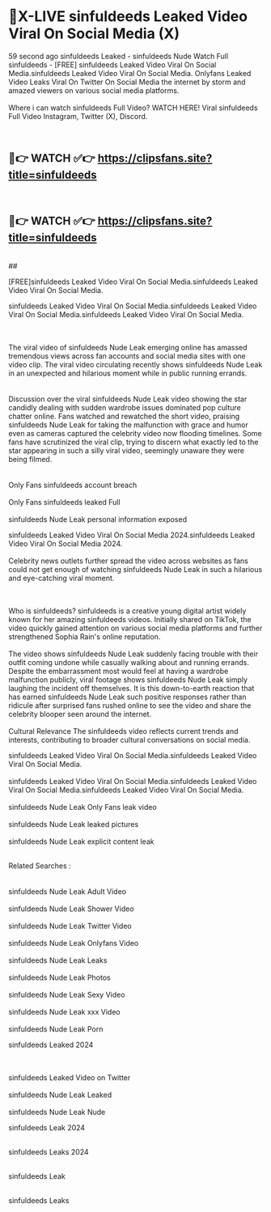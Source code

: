# 🔴X-LIVE sinfuldeeds Leaked Video Viral On Social Media (X)<br>


59 second ago sinfuldeeds Leaked  - sinfuldeeds Nude  Watch Full sinfuldeeds - [FREE] sinfuldeeds Leaked Video Viral On Social Media.sinfuldeeds Leaked Video Viral On Social Media.   Onlyfans Leaked Video Leaks Viral On Twitter On Social Media the internet by storm and amazed viewers on various social media platforms. <br><br>
Where i can watch sinfuldeeds Full Video? WATCH HERE! Viral sinfuldeeds Full Video Instagram, Twitter (X), Discord. <br>


 <br>

##  🔴👉 WATCH ✅👉  <a href="https://clipsfans.site?title=sinfuldeeds&ref=git">https://clipsfans.site?title=sinfuldeeds</a> <br>
  <br>

##  🔴👉 WATCH ✅👉  <a href="https://clipsfans.site?title=sinfuldeeds&ref=git">https://clipsfans.site?title=sinfuldeeds</a> <br>
  <br>
  ##



[FREE]sinfuldeeds Leaked Video Viral On Social Media.sinfuldeeds Leaked Video Viral On Social Media. <br>

sinfuldeeds Leaked Video Viral On Social Media.sinfuldeeds Leaked Video Viral On Social Media.sinfuldeeds Leaked Video Viral On Social Media. <br>


  <br>

  <br>
The viral video of sinfuldeeds Nude Leak emerging online has amassed tremendous views across fan accounts and social media sites with one video clip. The viral video circulating recently shows sinfuldeeds Nude Leak in an unexpected and hilarious moment while in public running errands.<br>
<br>


<br>
Discussion over the viral sinfuldeeds Nude Leak video showing the star candidly dealing with sudden wardrobe issues dominated pop culture chatter online. Fans watched and rewatched the short video, praising sinfuldeeds Nude Leak for taking the malfunction with grace and humor even as cameras captured the celebrity video now flooding timelines. Some fans have scrutinized the viral clip, trying to discern what exactly led to the star appearing in such a silly viral video, seemingly unaware they were being filmed.<br>
<br>
<br> 
Only Fans sinfuldeeds account breach<br>
<br>
Only Fans sinfuldeeds leaked Full <br>
<br>
sinfuldeeds Nude Leak personal information exposed<br>

sinfuldeeds Leaked Video Viral On Social Media 2024.sinfuldeeds Leaked Video Viral On Social Media 2024. <br>
<br>
Celebrity news outlets further spread the video across websites as fans could not get enough of watching sinfuldeeds Nude Leak in such a hilarious and eye-catching viral moment.<br>
<br>

<br>
Who is sinfuldeeds? sinfuldeeds is a creative young digital artist widely known for her amazing sinfuldeeds videos. Initially shared on TikTok, the video quickly gained attention on various social media platforms and further strengthened Sophia Rain's online reputation.<br>
<br>
The video shows sinfuldeeds Nude Leak suddenly facing trouble with their outfit coming undone while casually walking about and running errands. Despite the embarrassment most would feel at having a wardrobe malfunction publicly, viral footage shows sinfuldeeds Nude Leak simply laughing the incident off themselves. It is this down-to-earth reaction that has earned sinfuldeeds Nude Leak such positive responses rather than ridicule after surprised fans rushed online to see the video and share the celebrity blooper seen around the internet.<br>
<br>
Cultural Relevance The sinfuldeeds video reflects current trends and interests, contributing to broader cultural conversations on social media.<br>

sinfuldeeds Leaked Video Viral On Social Media.sinfuldeeds Leaked Video Viral On Social Media.<br>
<br>
sinfuldeeds Leaked Video Viral On Social Media.sinfuldeeds Leaked Video Viral On Social Media.sinfuldeeds Leaked Video Viral On Social Media.<br>
<br>
sinfuldeeds Nude Leak Only Fans leak video<br>
<br>
sinfuldeeds Nude Leak leaked pictures<br>
<br>
sinfuldeeds Nude Leak explicit content leak<br>


<br>
Related Searches :<br>
<br>

<br>
sinfuldeeds Nude Leak Adult Video<br>
<br>
sinfuldeeds Nude Leak Shower Video<br>
<br>
sinfuldeeds Nude Leak Twitter Video<br>
<br>
sinfuldeeds Nude Leak Onlyfans Video<br>
<br>
sinfuldeeds Nude Leak Leaks<br>
<br>
sinfuldeeds Nude Leak Photos<br>

<br>
sinfuldeeds Nude Leak Sexy Video<br>
<br>
sinfuldeeds Nude Leak xxx Video<br>
<br>
sinfuldeeds Nude Leak Porn<br>

sinfuldeeds  Leaked 2024 <br> <br>
<br>

sinfuldeeds Leaked Video on Twitter <br>
<br>
sinfuldeeds Nude Leak Leaked<br>
<br>
sinfuldeeds Nude Leak Nude<br>


sinfuldeeds  Leak 2024 <br> <br>



sinfuldeeds  Leaks 2024 <br> <br>



 
sinfuldeeds  Leak<br> <br>



sinfuldeeds  Leaks<br> <br>





</p>




 



</p>











